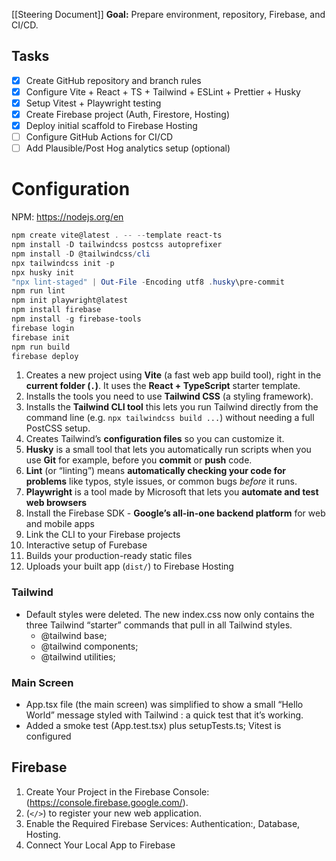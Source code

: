 [[Steering Document]]
**Goal:** Prepare environment, repository, Firebase, and CI/CD.

## Tasks

- [x] Create GitHub repository and branch rules
- [x] Configure Vite + React + TS + Tailwind + ESLint + Prettier + Husky
- [x] Setup Vitest + Playwright testing
- [x] Create Firebase project (Auth, Firestore, Hosting)
- [x] Deploy initial scaffold to Firebase Hosting
- [ ] Configure GitHub Actions for CI/CD
- [ ] Add Plausible/Post Hog analytics setup (optional)

# Configuration

NPM: https://nodejs.org/en

```powershell
npm create vite@latest . -- --template react-ts
npm install -D tailwindcss postcss autoprefixer
npm install -D @tailwindcss/cli
npx tailwindcss init -p
npx husky init
"npx lint-staged" | Out-File -Encoding utf8 .husky\pre-commit
npm run lint
npm init playwright@latest
npm install firebase
npm install -g firebase-tools
firebase login
firebase init
npm run build
firebase deploy
```

1. Creates a new project using **Vite** (a fast web app build tool), right in the **current folder (`.`)**. It uses the **React + TypeScript** starter template.
2. Installs the tools you need to use **Tailwind CSS** (a styling framework).
3. Installs the **Tailwind CLI tool** this lets you run Tailwind directly from the command line (e.g. `npx tailwindcss build ...`) without needing a full PostCSS setup.
4. Creates Tailwind’s **configuration files** so you can customize it.
5. **Husky** is a small tool that lets you automatically run scripts when you use **Git** for example, before you **commit** or **push** code.
6. **Lint** (or “linting”) means **automatically checking your code for problems** like typos, style issues, or common bugs _before_ it runs.
7. **Playwright** is a tool made by Microsoft that lets you **automate and test web browsers**
8. Install the Firebase SDK - **Google’s all-in-one backend platform** for web and mobile apps
9. Link the CLI to your Firebase projects
10. Interactive setup of Furebase
11. Builds your production-ready static files
12. Uploads your built app (`dist/`) to Firebase Hosting

### Tailwind

- Default styles were deleted. The new index.css now only contains the three Tailwind “starter” commands that pull in all Tailwind styles.
  - @tailwind base;
  - @tailwind components;
  - @tailwind utilities;

### Main Screen

- App.tsx file (the main screen) was simplified to show a small “Hello World” message styled with Tailwind : a quick test that it’s working.
- Added a smoke test (App.test.tsx) plus setupTests.ts; Vitest is configured

## Firebase

1. Create Your Project in the Firebase Console: (https://console.firebase.google.com/).
2. (`</>`) to register your new web application.
3. Enable the Required Firebase Services: Authentication:, Database, Hosting.
4. Connect Your Local App to Firebase
